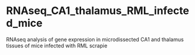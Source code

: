 # RNAseq_CA1_thalamus_RML_infected_mice
RNAseq analysis of gene expression in microdissected CA1 and thalamus tissues of mice infected with RML scrapie
